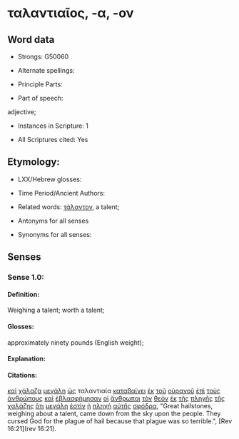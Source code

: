 # ταλαντιαῖος, -α, -ον

<!-- Status: S2=NeedsFinalCheck -->
<!-- Lexica used for edits: BDAG, FFM, LN, A-S -->

## Word data

* Strongs: G50060

* Alternate spellings:

* Principle Parts: 

* Part of speech: 

adjective;

* Instances in Scripture: 1

* All Scriptures cited: Yes

## Etymology: 

* LXX/Hebrew glosses: 

* Time Period/Ancient Authors: 

* Related words: 
[τάλαντον](../G50070/01.md), a talent;

* Antonyms for all senses

* Synonyms for all senses: 

## Senses 

### Sense 1.0:

#### Definition: 

Weighing a talent; worth a talent;

#### Glosses:

approximately ninety pounds (English weight);

#### Explanation:

#### Citations:

[καὶ](../G25320/01.md) [χάλαζα](../G54640/01.md) [μεγάλη](../G31730/01.md) [ὡς](../G56130/01.md) ταλαντιαία [καταβαίνει](../G25970/01.md) [ἐκ](../G15370/01.md) [τοῦ](../G35880/01.md) [οὐρανοῦ](../G37720/01.md) [ἐπὶ](../G19090/01.md) [τοὺς](../G35880/01.md) [ἀνθρώπους](../G04440/01.md) [καὶ](../G25320/01.md) [ἐβλασφήμησαν](../G09870/01.md) [οἱ](../G35880/01.md) [ἄνθρωποι](../G04440/01.md) [τὸν](../G35880/01.md) [θεὸν](../G23160/01.md) [ἐκ](../G15370/01.md) [τῆς](../G35880/01.md) [πληγῆς](../G41270/01.md) [τῆς](../G35880/01.md) [χαλάζης](../G54640/01.md) [ὅτι](../G37540/01.md) [μεγάλη](../G31730/01.md) [ἐστὶν](../G99999/01.md) [ἡ](../G35880/01.md) [πληγὴ](../G41270/01.md) [αὐτῆς](../G08460/01.md) [σφόδρα](../G49700/01.md), 
"Great hailstones, weighing about a talent, came down from the sky upon the people. They cursed God for the plague of hail because that plague was so terrible.", 
[Rev 16:21](rev 16:21). 
